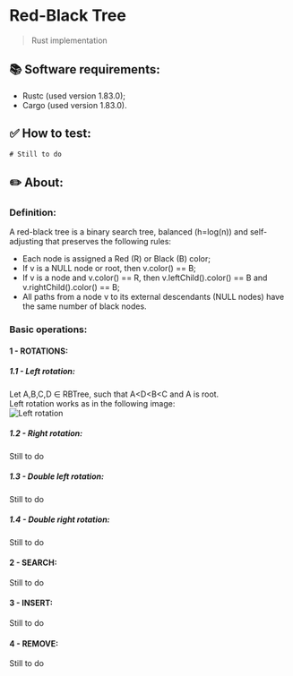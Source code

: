 # Red-Black Tree
  > Rust implementation

## 📚 Software requirements:
  - Rustc (used version 1.83.0);
  - Cargo (used version 1.83.0).

## ✅ How to test:
  ```
  # Still to do
  ```

## ✏️ About:
### Definition:
  A red-black tree is a binary search tree, balanced (h=log(n)) and self-adjusting that preserves the following rules:
  - Each node is assigned a Red (R) or Black (B) color;
  - If v is a NULL node or root, then v.color() == B;
  - If v is a node and v.color() == R, then v.leftChild().color() == B and v.rightChild().color() == B;
  - All paths from a node v to its external descendants (NULL nodes) have the same number of black nodes.
### Basic operations:
#### 1 - ROTATIONS:
##### 1.1 - Left rotation:
  Let A,B,C,D ∈ RBTree, such that A<D<B<C and A is root.  
  Left rotation works as in the following image:  
  ![Left rotation](https://private-user-images.githubusercontent.com/145867084/399763245-10887734-e7ee-4219-a1ba-61ae3b2b13af.png?jwt=eyJhbGciOiJIUzI1NiIsInR5cCI6IkpXVCJ9.eyJpc3MiOiJnaXRodWIuY29tIiwiYXVkIjoicmF3LmdpdGh1YnVzZXJjb250ZW50LmNvbSIsImtleSI6ImtleTUiLCJleHAiOjE3MzU4Mzg1MzgsIm5iZiI6MTczNTgzODIzOCwicGF0aCI6Ii8xNDU4NjcwODQvMzk5NzYzMjQ1LTEwODg3NzM0LWU3ZWUtNDIxOS1hMWJhLTYxYWUzYjJiMTNhZi5wbmc_WC1BbXotQWxnb3JpdGhtPUFXUzQtSE1BQy1TSEEyNTYmWC1BbXotQ3JlZGVudGlhbD1BS0lBVkNPRFlMU0E1M1BRSzRaQSUyRjIwMjUwMTAyJTJGdXMtZWFzdC0xJTJGczMlMkZhd3M0X3JlcXVlc3QmWC1BbXotRGF0ZT0yMDI1MDEwMlQxNzE3MThaJlgtQW16LUV4cGlyZXM9MzAwJlgtQW16LVNpZ25hdHVyZT1jZDQyMTNhMTAzNTJkNmFiZThkNGRlMDFmNDBhY2E0NDJkZmY0OThiZjAxZDgyMzMyYTE2OWI0ZDUyYjQ3ZTI3JlgtQW16LVNpZ25lZEhlYWRlcnM9aG9zdCJ9.FLLdt-ypyQfuwr3CeWpyo1VvzpvhcEQhS_Oy50fIeeg)
  
##### 1.2 - Right rotation:
  Still to do
##### 1.3 - Double left rotation:
  Still to do
##### 1.4 - Double right rotation:
  Still to do
#### 2 - SEARCH:
  Still to do
#### 3 - INSERT:
  Still to do
#### 4 - REMOVE:
  Still to do
